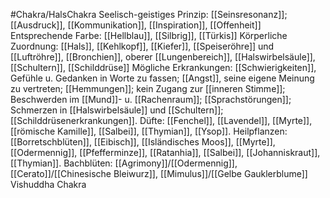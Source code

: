 #Chakra/HalsChakra
Seelisch-geistiges Prinzip: [[Seinsresonanz]]; [[Ausdruck]], [[Kommunikation]], [[Inspiration]], [[Offenheit]]
Entsprechende Farbe: [[Hellblau]], [[Silbrig]], [[Türkis]]
Körperliche Zuordnung: [[Hals]], [[Kehlkopf]], [[Kiefer]], [[Speiseröhre]] und [[Luftröhre]], [[Bronchien]], oberer [[Lungenbereich]], [[Halswirbelsäule]], [[Schultern]], [[Schilddrüse]]
Mögliche Erkrankungen: [[Schwierigkeiten]], Gefühle u. Gedanken in Worte zu fassen; [[Angst]], seine eigene Meinung zu vertreten; [[Hemmungen]]; kein Zugang zur [[inneren Stimme]]; Beschwerden im [[Mund]]- u. [[Rachenraum]]; [[Sprachstörungen]]; Schmerzen in [[Halswirbelsäule]] und [[Schultern]]; [[Schilddrüsenerkrankungen]].
Düfte: [[Fenchel]], [[Lavendel]], [[Myrte]], [[römische Kamille]], [[Salbei]], [[Thymian]], [[Ysop]].
Heilpflanzen: [[Borretschblüten]], [[Eibisch]], [[Isländisches Moos]], [[Myrte]], [[Odermennig]], [[Pfefferminze]], [[Ratanhia]], [[Salbei]], [[Johanniskraut]], [[Thymian]].
Bachblüten: [[Agrimony]]/[[Odermennig]], [[Cerato]]/[[Chinesische Bleiwurz]], [[Mimulus]]/[[Gelbe Gauklerblume]]
Vishuddha Chakra